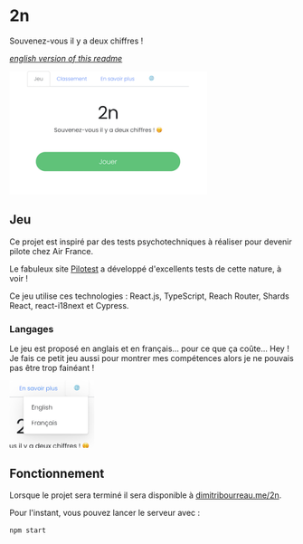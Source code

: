 # 2n

Souvenez-vous il y a deux chiffres !

_[english version of this readme](https://github.com/tobudim/2n/readme/en.md)_

<img src="readme/game.png" alt="homepage" width="350" />

## Jeu

Ce projet est inspiré par des tests psychotechniques à réaliser pour devenir pilote chez Air France.

Le fabuleux site [Pilotest](https://pilotest.com) a développé d'excellents tests de cette nature, à voir !

Ce jeu utilise ces technologies : React.js, TypeScript, Reach Router, Shards React, react-i18next et Cypress.

### Langages

Le jeu est proposé en anglais et en français... pour ce que ça coûte... Hey ! Je fais ce petit jeu aussi pour montrer mes compétences alors je ne pouvais pas être trop fainéant !

<img src="readme/lang.png" alt="lang" width="150" />

## Fonctionnement

Lorsque le projet sera terminé il sera disponible à [dimitribourreau.me/2n](https://dimitribourreau.me/2n).

Pour l'instant, vous pouvez lancer le serveur avec :

```bash
npm start
```
